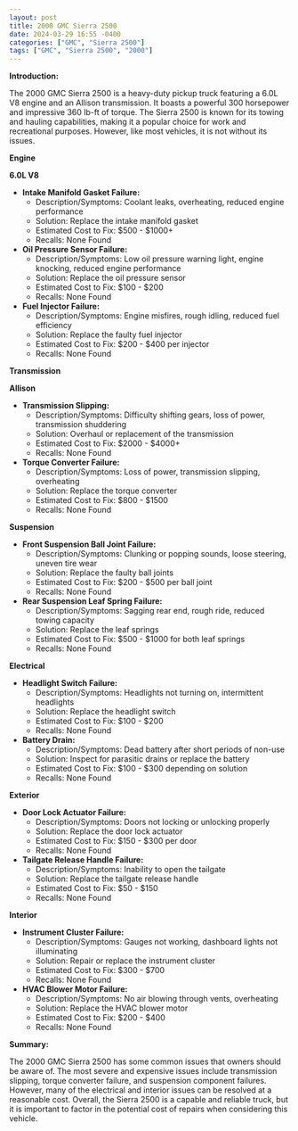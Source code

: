 ```yaml
---
layout: post
title: 2000 GMC Sierra 2500
date: 2024-03-29 16:55 -0400
categories: ["GMC", "Sierra 2500"]
tags: ["GMC", "Sierra 2500", "2000"]
---
```

**Introduction:**

The 2000 GMC Sierra 2500 is a heavy-duty pickup truck featuring a 6.0L V8 engine and an Allison transmission. It boasts a powerful 300 horsepower and impressive 360 lb-ft of torque. The Sierra 2500 is known for its towing and hauling capabilities, making it a popular choice for work and recreational purposes. However, like most vehicles, it is not without its issues.

**Engine**

**6.0L V8**

* **Intake Manifold Gasket Failure:**
    * Description/Symptoms: Coolant leaks, overheating, reduced engine performance
    * Solution: Replace the intake manifold gasket
    * Estimated Cost to Fix: $500 - $1000+
    * Recalls: None Found
* **Oil Pressure Sensor Failure:**
    * Description/Symptoms: Low oil pressure warning light, engine knocking, reduced engine performance
    * Solution: Replace the oil pressure sensor
    * Estimated Cost to Fix: $100 - $200
    * Recalls: None Found
* **Fuel Injector Failure:**
    * Description/Symptoms: Engine misfires, rough idling, reduced fuel efficiency
    * Solution: Replace the faulty fuel injector
    * Estimated Cost to Fix: $200 - $400 per injector
    * Recalls: None Found

**Transmission**

**Allison**

* **Transmission Slipping:**
    * Description/Symptoms: Difficulty shifting gears, loss of power, transmission shuddering
    * Solution: Overhaul or replacement of the transmission
    * Estimated Cost to Fix: $2000 - $4000+
    * Recalls: None Found
* **Torque Converter Failure:**
    * Description/Symptoms: Loss of power, transmission slipping, overheating
    * Solution: Replace the torque converter
    * Estimated Cost to Fix: $800 - $1500
    * Recalls: None Found

**Suspension**

* **Front Suspension Ball Joint Failure:**
    * Description/Symptoms: Clunking or popping sounds, loose steering, uneven tire wear
    * Solution: Replace the faulty ball joints
    * Estimated Cost to Fix: $200 - $500 per ball joint
    * Recalls: None Found
* **Rear Suspension Leaf Spring Failure:**
    * Description/Symptoms: Sagging rear end, rough ride, reduced towing capacity
    * Solution: Replace the leaf springs
    * Estimated Cost to Fix: $500 - $1000 for both leaf springs
    * Recalls: None Found

**Electrical**

* **Headlight Switch Failure:**
    * Description/Symptoms: Headlights not turning on, intermittent headlights
    * Solution: Replace the headlight switch
    * Estimated Cost to Fix: $100 - $200
    * Recalls: None Found
* **Battery Drain:**
    * Description/Symptoms: Dead battery after short periods of non-use
    * Solution: Inspect for parasitic drains or replace the battery
    * Estimated Cost to Fix: $100 - $300 depending on solution
    * Recalls: None Found

**Exterior**

* **Door Lock Actuator Failure:**
    * Description/Symptoms: Doors not locking or unlocking properly
    * Solution: Replace the door lock actuator
    * Estimated Cost to Fix: $150 - $300 per door
    * Recalls: None Found
* **Tailgate Release Handle Failure:**
    * Description/Symptoms: Inability to open the tailgate
    * Solution: Replace the tailgate release handle
    * Estimated Cost to Fix: $50 - $150
    * Recalls: None Found

**Interior**

* **Instrument Cluster Failure:**
    * Description/Symptoms: Gauges not working, dashboard lights not illuminating
    * Solution: Repair or replace the instrument cluster
    * Estimated Cost to Fix: $300 - $700
    * Recalls: None Found
* **HVAC Blower Motor Failure:**
    * Description/Symptoms: No air blowing through vents, overheating
    * Solution: Replace the HVAC blower motor
    * Estimated Cost to Fix: $200 - $400
    * Recalls: None Found

**Summary:**

The 2000 GMC Sierra 2500 has some common issues that owners should be aware of. The most severe and expensive issues include transmission slipping, torque converter failure, and suspension component failures. However, many of the electrical and interior issues can be resolved at a reasonable cost. Overall, the Sierra 2500 is a capable and reliable truck, but it is important to factor in the potential cost of repairs when considering this vehicle.
